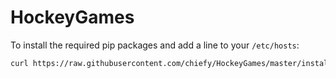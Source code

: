 # HockeyGames

To install the required pip packages and add a line to your `/etc/hosts`:

```bash
curl https://raw.githubusercontent.com/chiefy/HockeyGames/master/install.sh | sh
```
